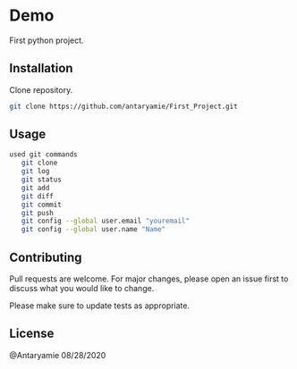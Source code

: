 # Demo

First python project.

## Installation

Clone repository.

```bash
git clone https://github.com/antaryamie/First_Project.git
```

## Usage

```bash
used git commands
   git clone
   git log
   git status
   git add
   git diff
   git commit
   git push
   git config --global user.email "youremail"
   git config --global user.name "Name"
```

## Contributing
Pull requests are welcome. For major changes, please open an issue first to discuss what you would like to change.

Please make sure to update tests as appropriate.

## License
@Antaryamie 08/28/2020